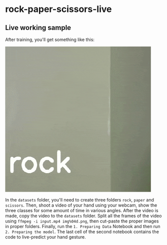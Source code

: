 # rock-paper-scissors-live

## Live working sample
After training, you'll get something like this:

![Sample](images/works.gif)

In the `datasets` folder, you'll need to create three folders `rock`, `paper` and `scissors`. Then, shoot a video of your hand using your webcam, show the three classes for some amount of time in various angles. After the video is made, copy the video to the `datasets` folder. Split all the frames of the video using `ffmpeg -i input.mp4 img%04d.png`, then cut-paste the proper images in proper folders. Finally, run the `1. Preparing Data` Notebook and then run `2. Preparing the model`. The last cell of the second notebook contains the code to live-predict your hand gesture.
